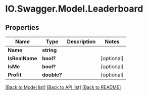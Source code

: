 # IO.Swagger.Model.Leaderboard
## Properties

Name | Type | Description | Notes
------------ | ------------- | ------------- | -------------
**Name** | **string** |  | 
**IsRealName** | **bool?** |  | [optional] 
**IsMe** | **bool?** |  | [optional] 
**Profit** | **double?** |  | [optional] 

[[Back to Model list]](../README.md#documentation-for-models) [[Back to API list]](../README.md#documentation-for-api-endpoints) [[Back to README]](../README.md)

